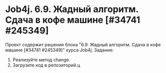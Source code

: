 # Job4j. 6.9. Жадный алгоритм. Сдача в кофе машине [#34741 #245349]
Проект содержит решения блока "6.9. Жадный алгоритм. Сдача в кофе машине [#34741 #245349]" курса Job4j.
Задание:
1. Реализуйте метод change.
2. Загрузите код в репозиторий.ц